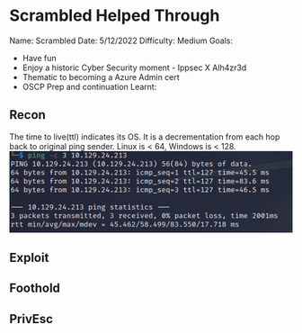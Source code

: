 # Scrambled Helped Through

Name: Scrambled
Date:  5/12/2022
Difficulty:  Medium
Goals:  
- Have fun
- Enjoy a historic Cyber Security moment - Ippsec X Alh4zr3d 
- Thematic to becoming a Azure Admin cert
- OSCP Prep and continuation 
Learnt:



## Recon

The time to live(ttl) indicates its OS. It is a decrementation from each hop back to original ping sender. Linux is < 64, Windows is < 128.
![ping](Screenshots/ping.png)
	
## Exploit

## Foothold

## PrivEsc

      
